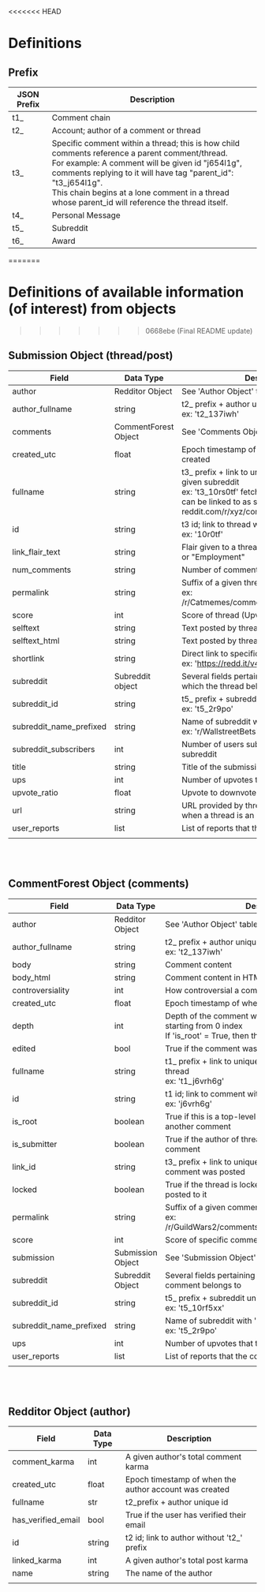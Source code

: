 <<<<<<< HEAD
# Definitions

## Prefix

| JSON Prefix | Description | 
| - | - |
| t1_ | Comment chain | 
| t2_ | Account; author of a comment or thread | 
| t3_ | Specific comment within a thread; this is how child comments reference a parent comment/thread. <br> For example: A comment will be given id "j654l1g", comments replying to it will have tag "parent_id": "t3_j654l1g". <br> This chain begins at a lone comment in a thread whose parent_id will reference the thread itself. 
| t4_ | Personal Message | 
| t5_ | Subreddit | 
| t6_ | Award | 

=======
# Definitions of available information (of interest) from objects
>>>>>>> 0668ebe (Final README update)

## Submission Object (thread/post)

| Field | Data Type | Description | 
| - | - | - |
| author | Redditor Object | See 'Author Object' table | 
| author_fullname | string | t2_ prefix + author unique id <br> ex: 't2_137iwh'
| comments | CommentForest Object | See 'Comments Object' table | 
| created_utc | float | Epoch timestamp of when the thread was created | 
| fullname | string | t3_ prefix + link to unique reddit thread in a given subreddit <br> ex: 't3_10rs0tf' fetched from subreddit xyz can be linked to as such: <br> reddit.com/r/xyz/comments/10rs0tf/ |
| id | string | t3 id; link to thread without the 't3_' prefix <br> ex: '10r0tf' |
| link_flair_text | string | Flair given to a thread, such as "Retirement" or "Employment" | 
| num_comments | string | Number of comments within the given thread | 
| permalink | string | Suffix of a given thread <br> ex: /r/Catmemes/comments/uwo6hm/ThreadTitle |
| score | int | Score of thread (Upvotes - Downvotes ?) |
| selftext | string | Text posted by thread author |
| selftext_html | string | Text posted by thread author in HTML format |
| shortlink | string | Direct link to specific thread <br> ex: 'https://redd.it/v4ds3y'
| subreddit | Subreddit object | Several fields pertaining to the subreddit which the thread belongs to |
| subreddit_id | string | t5_ prefix + subreddit unique id <br> ex: 't5_2r9po' | 
| subreddit_name_prefixed | string | Name of subreddit with 'r/' prefix <br> ex: 'r/WallstreetBets' |
| subreddit_subscribers | int | Number of users subscribed to the specific subreddit | 
| title | string | Title of the submission |
| ups | int | Number of upvotes that the thread has | 
| upvote_ratio | float | Upvote to downvote ratio of thread | 
| url | string | URL provided by thread. Generally populated when a thread is an image/link post | 
| user_reports | list | List of reports that the thread has received |
| | |

<br><br>

## CommentForest Object (comments)

| Field | Data Type | Description | 
| - | - | - |
| author | Redditor Object | See 'Author Object' table | 
| author_fullname | string | t2_ prefix + author unique id <br> ex: 't2_137iwh' | 
| body | string | Comment content | 
| body_html | string | Comment content in HTML format |
| controversiality | int | How controversial a comment is |
| created_utc | float | Epoch timestamp of when the comment was created | 
| depth | int | Depth of the comment within a CommentForest starting from 0 index <br> If 'is_root' = True, then the depth is 0.  |
| edited | bool | True if the comment was ever edited | 
| fullname | string | t1_ prefix + link to unique reddit comment in a given thread <br> ex: 't1_j6vrh6g' |
| id | string | t1 id; link to comment without the 't1_' prefix <br> ex: 'j6vrh6g' |
| is_root | boolean | True if this is a top-level comment; not the child of another comment |
| is_submitter | boolean | True if the author of thread is also the author of the comment |
| link_id | string | t3_ prefix + link to unique reddit thread where the comment was posted |
| locked | boolean | True if the thread is locked; no comments may be posted to it | 
| permalink | string | Suffix of a given comment within a thread <br> ex: /r/GuildWars2/comments/10rf5xx/angry_avian/j6vrh6g |
| score | int | Score of specific comment | 
| submission | Submission Object | See 'Submission Object' table |
| subreddit | Subreddit Object | Several fields pertaining to the subreddit which the comment belongs to |
| subreddit_id | string | t5_ prefix + subreddit unique id <br> ex: 't5_10rf5xx' | 
| subreddit_name_prefixed | string | Name of subreddit with 'r/' prefix <br> ex: 't5_2r9po' |
| ups | int | Number of upvotes that the comment has | 
| user_reports | list | List of reports that the comment has received |
| | |

<br><br>

## Redditor Object (author)

| Field | Data Type | Description | 
| - | - | - |
| comment_karma | int | A given author's total comment karma |
| created_utc | float | Epoch timestamp of when the author account was created |
| fullname | str | t2_prefix + author unique id | 
| has_verified_email | bool | True if the user has verified their email | 
| id | string | t2 id; link to author without 't2_' prefix | 
| linked_karma | int | A given author's total post karma |
| name | string | The name of the author | 
| | |

